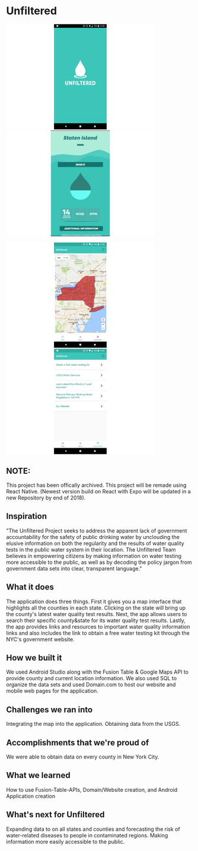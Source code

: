 Unfiltered
==========================================================
<img src="unfiltered4.jpg" width="400"><img src="unfiltered3.jpg" width="400">

<img src="unfiltered1.jpg" width="400"><img src="unfiltered2.jpg" width="400">

NOTE:
-----
This project has been offically archived. This project will be remade using React Native.
(Newest version build on React with Expo will be updated in a new Repository by end of 2018).

Inspiration
-----------

"The Unfiltered Project seeks to address the apparent lack of government accountability for the safety of public drinking water by unclouding the elusive information on both the regularity and the results of water quality tests in the public water system in their location. The Unfiltered Team believes in empowering citizens by making information on water testing more accessible to the public, as well as by decoding the policy jargon from government data sets into clear, transparent language."

What it does
------------

The application does three things. First it gives you a map interface that highlights all the counties in each state. Clicking on the state will bring up the county's latest water quality test results. Next, the app allows users to search their specific county&state for its water quality test results. Lastly, the app provides links and resources to important water quality information links and also includes the link to obtain a free water testing kit through the NYC's government website.

How we built it
---------------
We used Android Studio along with the Fusion Table & Google Maps API to provide county and current location information. We also used SQL to organize the data sets and used Domain.com to host our website and mobile web pages for the application.

Challenges we ran into
----------------------
Integrating the map into the application. Obtaining data from the USGS.

Accomplishments that we're proud of
------------------------------------
We were able to obtain data on every county in New York City.

What we learned
---------------
How to use Fusion-Table-APIs, Domain/Website creation, and Android Application creation

What's next for Unfiltered
--------------------------
Expanding data to on all states and counties and forecasting the risk of water-related diseases to people in contaminated regions. Making information more easily accessible to the public.
